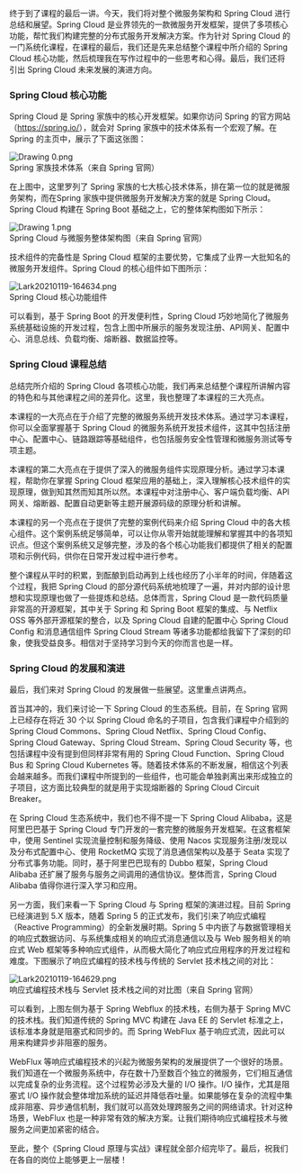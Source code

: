 终于到了课程的最后一讲。今天，我们将对整个微服务架构和 Spring Cloud 进行总结和展望。Spring Cloud 是业界领先的一款微服务开发框架，提供了多项核心功能，帮忙我们构建完整的分布式服务开发解决方案。作为针对 Spring Cloud 的一门系统化课程，在课程的最后，我们还是先来总结整个课程中所介绍的 Spring Cloud 核心功能，然后梳理我在写作过程中的一些思考和心得。最后，我们还将引出 Spring Cloud 未来发展的演进方向。

### Spring Cloud 核心功能

Spring Cloud 是 Spring 家族中的核心开发框架。如果你访问 Spring 的官方网站（<https://spring.io/>），就会对 Spring 家族中的技术体系有一个宏观了解。在 Spring 的主页中，展示了下面这张图：

![Drawing 0.png](https://s0.lgstatic.com/i/image/M00/8F/0F/CgqCHmAGnIaAVoQUAACRuk5Qiko727.png)  
Spring 家族技术体系（来自 Spring 官网）

在上图中，这里罗列了 Spring 家族的七大核心技术体系，排在第一位的就是微服务架构，而在Spring 家族中提供微服务开发解决方案的就是 Spring Cloud。Spring Cloud 构建在 Spring Boot 基础之上，它的整体架构图如下所示：

![Drawing 1.png](https://s0.lgstatic.com/i/image/M00/8F/0F/CgqCHmAGnI6AYQo4AAA1B5IapO8788.png)  
Spring Cloud 与微服务整体架构图（来自 Spring 官网）

技术组件的完备性是 Spring Cloud 框架的主要优势，它集成了业界一大批知名的微服务开发组件。Spring Cloud 的核心组件如下图所示：

![Lark20210119-164634.png](https://s0.lgstatic.com/i/image/M00/8F/04/Ciqc1GAGnJWATwDmAAL0w96R-zg577.png)  
Spring Cloud 核心功能组件

可以看到，基于 Spring Boot 的开发便利性，Spring Cloud 巧妙地简化了微服务系统基础设施的开发过程，包含上图中所展示的服务发现注册、API网关、配置中心、消息总线、负载均衡、熔断器、数据监控等。

### Spring Cloud 课程总结

总结完所介绍的 Spring Cloud 各项核心功能，我们再来总结整个课程所讲解内容的特色和与其他课程之间的差异化。这里，我也整理了本课程的三大亮点。

本课程的一大亮点在于介绍了完整的微服务系统开发技术体系。通过学习本课程，你可以全面掌握基于 Spring Cloud 的微服务系统开发技术组件，这其中包括注册中心、配置中心、链路跟踪等基础组件，也包括服务安全性管理和微服务测试等专项主题。

本课程的第二大亮点在于提供了深入的微服务组件实现原理分析。通过学习本课程，帮助你在掌握 Spring Cloud 框架应用的基础上，深入理解核心技术组件的实现原理，做到知其然而知其所以然。本课程中对注册中心、客户端负载均衡、API网关、熔断器、配置自动更新等主题开展源码级的原理分析和讲解。

本课程的另一个亮点在于提供了完整的案例代码来介绍 Spring Cloud 中的各大核心组件。这个案例系统足够简单，可以让你从零开始就能理解和掌握其中的各项知识点。但这个案例系统又足够完整，涉及的各个核心功能我们都提供了相关的配置项和示例代码，供你在日常开发过程中进行参考。

整个课程从平时的积累，到酝酿到启动再到上线也经历了小半年的时间，伴随着这个过程，我把 Spring Cloud 的部分源代码系统地梳理了一遍，并对内部的设计思想和实现原理也做了一些提炼和总结。总体而言，Spring Cloud 是一款代码质量非常高的开源框架，其中关于 Spring 和 Spring Boot 框架的集成、与 Netflix OSS 等外部开源框架的整合，以及 Spring Cloud 自建的配置中心 Spring Cloud Config 和消息通信组件 Spring Cloud Stream 等诸多功能都给我留下了深刻的印象，使我受益良多。相信对于坚持学习到今天的你而言也是一样。

### Spring Cloud 的发展和演进

最后，我们来对 Spring Cloud 的发展做一些展望。这里重点讲两点。

首当其冲的，我们来讨论一下 Spring Cloud 的生态系统。目前，在 Spring 官网上已经存在将近 30 个以 Spring Cloud 命名的子项目，包含我们课程中介绍到的 Spring Cloud Commons、Spring Cloud Netflix、Spring Cloud Config、Spring Cloud Gateway、Spring Cloud Stream、Spring Cloud Security 等，也包括课程中没有提到但同样非常有用的 Spring Cloud Function、Spring Cloud Bus 和 Spring Cloud Kubernetes 等。随着技术体系的不断发展，相信这个列表会越来越多。而我们课程中所提到的一些组件，也可能会单独剥离出来形成独立的子项目，这方面比较典型的就是用于实现熔断器的 Spring Cloud Circuit Breaker。

在 Spring Cloud 生态系统中，我们也不得不提一下 Spring Cloud Alibaba，这是阿里巴巴基于 Spring Cloud 专门开发的一套完整的微服务开发框架。在这套框架中，使用 Sentinel 实现流量控制和服务降级、使用 Nacos 实现服务注册/发现以及分布式配置中心、使用 RocketMQ 实现了消息通信架构以及基于 Seata 实现了分布式事务功能。同时，基于阿里巴巴现有的 Dubbo 框架，Spring Cloud Alibaba 还扩展了服务与服务之间调用的通信协议。整体而言，Spring Cloud Alibaba 值得你进行深入学习和应用。

另一方面，我们来看一下 Spring Cloud 与 Spring 框架的演进过程。目前 Spring 已经演进到 5.X 版本，随着 Spring 5 的正式发布，我们引来了响应式编程（Reactive Programming）的全新发展时期。Spring 5 中内嵌了与数据管理相关的响应式数据访问、与系统集成相关的响应式消息通信以及与 Web 服务相关的响应式 Web 框架等多种响应式组件，从而极大简化了响应式应用程序的开发过程和难度。下图展示了响应式编程的技术栈与传统的 Servlet 技术栈之间的对比：

![Lark20210119-164629.png](https://s0.lgstatic.com/i/image2/M01/06/F0/CgpVE2AGnKaAKU7_AAHMAtG9fS4245.png)  
响应式编程技术栈与 Servlet 技术栈之间的对比图（来自 Spring 官网）

可以看到，上图左侧为基于 Spring Webflux 的技术栈，右侧为基于 Spring MVC 的技术栈。我们知道传统的 Spring MVC 构建在 Java EE 的 Servlet 标准之上，该标准本身就是阻塞式和同步的。而 Spring WebFlux 基于响应式流，因此可以用来构建异步非阻塞的服务。

WebFlux 等响应式编程技术的兴起为微服务架构的发展提供了一个很好的场景。我们知道在一个微服务系统中，存在数十乃至数百个独立的微服务，它们相互通信以完成复杂的业务流程。这个过程势必涉及大量的 I/O 操作。I/O 操作，尤其是阻塞式 I/O 操作就会整体增加系统的延迟并降低吞吐量。如果能够在复杂的流程中集成非阻塞、异步通信机制，我们就可以高效处理跨服务之间的网络请求。针对这种场景，WebFlux 也是一种非常有效的解决方案。让我们期待响应式编程技术与微服务之间更加紧密的结合。

至此，整个《Spring Cloud 原理与实战》课程就全部介绍完毕了。最后，祝我们在各自的岗位上能够更上一层楼！
